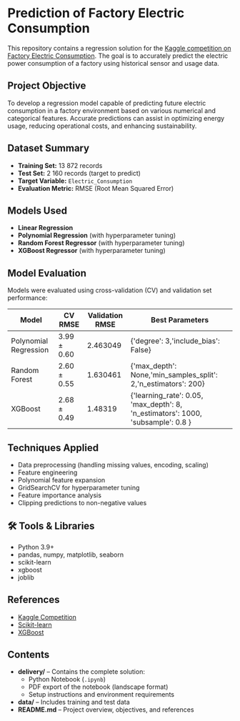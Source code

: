 # Prediction of Factory Electric Consumption

This repository contains a regression solution for the [Kaggle competition on Factory Electric Consumption](https://www.kaggle.com/competitions/prediction-of-factory-electric-consumption/). The goal is to accurately predict the electric power consumption of a factory using historical sensor and usage data.

## Project Objective
To develop a regression model capable of predicting future electric consumption in a factory environment based on various numerical and categorical features. Accurate predictions can assist in optimizing energy usage, reducing operational costs, and enhancing sustainability.

## Dataset Summary

- **Training Set:** 13 872 records
- **Test Set:** 2 160 records (target to predict)
- **Target Variable:** `Electric_Consumption`
- **Evaluation Metric:** RMSE (Root Mean Squared Error)

## Models Used

- **Linear Regression**
- **Polynomial Regression** (with hyperparameter tuning)
- **Random Forest Regressor** (with hyperparameter tuning)
- **XGBoost Regressor** (with hyperparameter tuning)

## Model Evaluation

Models were evaluated using cross-validation (CV) and validation set performance:

| Model                 | CV RMSE     | Validation RMSE | Best Parameters           |
|-----------------------|-------------|-----------------|---------------------------|
| Polynomial Regression | 3.99 ± 0.60 | 2.463049        | {'degree': 3,'include_bias': False}   |
| Random Forest         | 2.60 ± 0.55 | 1.630461        | {'max_depth': None,'min_samples_split': 2,'n_estimators': 200}     |
| XGBoost               | 2.68 ± 0.49 | 1.48319         | {'learning_rate': 0.05, 'max_depth': 8, 'n_estimators': 1000, 'subsample': 0.8 }       |

## Techniques Applied

- Data preprocessing (handling missing values, encoding, scaling)
- Feature engineering
- Polynomial feature expansion
- GridSearchCV for hyperparameter tuning
- Feature importance analysis
- Clipping predictions to non-negative values

## 🛠 Tools & Libraries

- Python 3.9+
- pandas, numpy, matplotlib, seaborn
- scikit-learn
- xgboost
- joblib

## References

- [Kaggle Competition](https://www.kaggle.com/competitions/prediction-of-factory-electric-consumption/)
- [Scikit-learn](https://scikit-learn.org/)
- [XGBoost](https://xgboost.readthedocs.io/)

## Contents

- **delivery/** – Contains the complete solution:
  - Python Notebook (`.ipynb`)
  - PDF export of the notebook (landscape format)
  - Setup instructions and environment requirements
- **data/** – Includes training and test data 
- **README.md** – Project overview, objectives, and references
